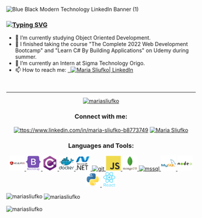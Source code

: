 
![Blue   Black Modern Technology LinkedIn Banner (1)](https://user-images.githubusercontent.com/89866298/195985522-259ab4b3-3c6a-4f60-8f66-075bd4c76a55.png)


### [![Typing SVG](https://readme-typing-svg.herokuapp.com?color=F71AF2&lines=Hi%2C+welcome+to+my+page+👋)](https://git.io/typing-svg)

- 🔭 I’m currently studying Object Oriented Development.
- 🌱 I finished taking the course "The Complete 2022 Web Development Bootcamp" and "Learn C# By Building Applications" on Udemy during summer.
- :briefcase: I’m currently an Intern at Sigma Technology Origo.
- 📫 How to reach me: <a href="https://www.linkedin.com/in/maria-sliufko-b8773749"> &nbsp; <img align="" src="https://raw.githubusercontent.com/yushi1007/yushi1007/main/images/linkedin.svg" alt="Maria Sliufko| LinkedIn" width="21px"/></a> 
 

</br>

<!--- [![GitHub Streak](http://github-readme-streak-stats.herokuapp.com?user=MariaSliufko&theme=cobalt)](https://git.io/streak-stats)--->


<!--- [![GitHub Streak](http://github-readme-streak-stats.herokuapp.com?user=MariaSliufko&theme=radical)](https://git.io/streak-stats)  --->



***
<p align="center"> <a href="https://github.com/ryo-ma/github-profile-trophy"><img src="https://github-profile-trophy.vercel.app/?username=mariasliufko" alt="mariasliufko" /></a> </p>

<h3 align="center">Connect with me:</h3>
<p align="center">
<a href="https://www.linkedin.com/in/maria-sliufko-b8773749" target="blank"><img align="center" src="https://raw.githubusercontent.com/rahuldkjain/github-profile-readme-generator/master/src/images/icons/Social/linked-in-alt.svg" alt="ttps://www.linkedin.com/in/maria-sliufko-b8773749" height="30" width="40" /></a>
<a href="https://instagram.com/sliufko" target="blank"><img align="center" src="https://raw.githubusercontent.com/rahuldkjain/github-profile-readme-generator/master/src/images/icons/Social/instagram.svg" alt="Maria Sliufko" height="30" width="40" /></a>
</p>

<h3 align="center">Languages and Tools:</h3>
<p align="center"> <a href="https://angular.io" target="_blank" rel="noreferrer"> <img src="https://raw.githubusercontent.com/devicons/devicon/master/icons/angularjs/angularjs-original-wordmark.svg" alt="angularjs" width="40" height="40"/> </a> <a href="https://getbootstrap.com" target="_blank" rel="noreferrer"> <img src="https://raw.githubusercontent.com/devicons/devicon/master/icons/bootstrap/bootstrap-plain-wordmark.svg" alt="bootstrap" width="40" height="40"/> </a> <a href="https://www.w3schools.com/cs/" target="_blank" rel="noreferrer"> <img src="https://raw.githubusercontent.com/devicons/devicon/master/icons/csharp/csharp-original.svg" alt="csharp" width="40" height="40"/> </a> <a href="https://www.docker.com/" target="_blank" rel="noreferrer"> <img src="https://raw.githubusercontent.com/devicons/devicon/master/icons/docker/docker-original-wordmark.svg" alt="docker" width="40" height="40"/> </a> <a href="https://dotnet.microsoft.com/" target="_blank" rel="noreferrer"> <img src="https://raw.githubusercontent.com/devicons/devicon/master/icons/dot-net/dot-net-original-wordmark.svg" alt="dotnet" width="40" height="40"/> </a> <a href="https://git-scm.com/" target="_blank" rel="noreferrer"> <img src="https://www.vectorlogo.zone/logos/git-scm/git-scm-icon.svg" alt="git" width="40" height="40"/> </a> <a href="https://developer.mozilla.org/en-US/docs/Web/JavaScript" target="_blank" rel="noreferrer"> <img src="https://raw.githubusercontent.com/devicons/devicon/master/icons/javascript/javascript-original.svg" alt="javascript" width="40" height="40"/> </a> <a href="https://www.mongodb.com/" target="_blank" rel="noreferrer"> <img src="https://raw.githubusercontent.com/devicons/devicon/master/icons/mongodb/mongodb-original-wordmark.svg" alt="mongodb" width="40" height="40"/> </a> <a href="https://www.microsoft.com/en-us/sql-server" target="_blank" rel="noreferrer"> <img src="https://www.svgrepo.com/show/303229/microsoft-sql-server-logo.svg" alt="mssql" width="40" height="40"/> </a> <a href="https://www.mysql.com/" target="_blank" rel="noreferrer"> <img src="https://raw.githubusercontent.com/devicons/devicon/master/icons/mysql/mysql-original-wordmark.svg" alt="mysql" width="40" height="40"/> </a> <a href="https://nodejs.org" target="_blank" rel="noreferrer"> <img src="https://raw.githubusercontent.com/devicons/devicon/master/icons/nodejs/nodejs-original-wordmark.svg" alt="nodejs" width="40" height="40"/> </a> <a href="https://www.python.org" target="_blank" rel="noreferrer"> <img src="https://raw.githubusercontent.com/devicons/devicon/master/icons/python/python-original.svg" alt="python" width="40" height="40"/> </a> <a href="https://reactjs.org/" target="_blank" rel="noreferrer"> <img src="https://raw.githubusercontent.com/devicons/devicon/master/icons/react/react-original-wordmark.svg" alt="react" width="40" height="40"/> </a> </p>
<p><img align="left" src="https://github-readme-stats.vercel.app/api/top-langs?username=mariasliufko&show_icons=true&locale=en&layout=compact" alt="mariasliufko" /></p>

<p>&nbsp;<img align="center" src="https://github-readme-stats.vercel.app/api?username=mariasliufko&show_icons=true&locale=en" alt="mariasliufko" /></p>

<p><img align="center" src="https://github-readme-streak-stats.herokuapp.com/?user=mariasliufko&" alt="mariasliufko" /></p>
